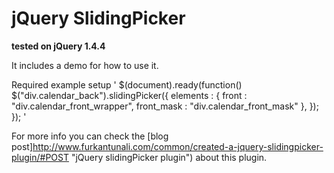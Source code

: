 jQuery SlidingPicker
====================

**tested on jQuery 1.4.4**

It includes a demo for how to use it.

Required example setup '
$(document).ready(function()
	$("div.calendar_back").slidingPicker({
		elements	: {
			front		: "div.calendar_front_wrapper",
			front_mask	: "div.calendar_front_mask"
		},
	});
});
'

For more info you can check the [blog post]http://www.furkantunali.com/common/created-a-jquery-slidingpicker-plugin/#POST "jQuery slidingPicker plugin") about this plugin.